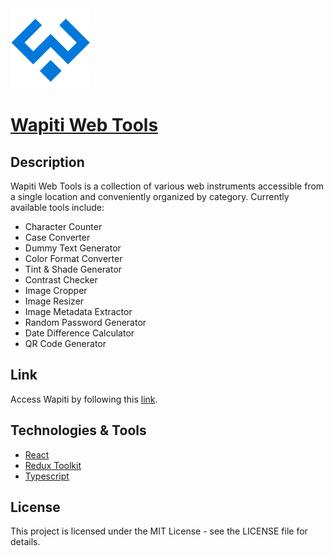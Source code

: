 <img src='public/favicon.svg' height='128'>

# [Wapiti Web Tools](https://wapiti-web-tools.vercel.app/)

## Description

Wapiti Web Tools is a collection of various web instruments accessible from a single location and conveniently organized by category. Currently available tools include:

- Character Counter
- Case Converter
- Dummy Text Generator
- Color Format Converter
- Tint & Shade Generator
- Contrast Checker
- Image Cropper
- Image Resizer
- Image Metadata Extractor
- Random Password Generator
- Date Difference Calculator
- QR Code Generator

## Link

Access Wapiti by following this [link](https://wapiti-web-tools.vercel.app/).

## Technologies & Tools

- [React](https://react.dev/)
- [Redux Toolkit](https://redux-toolkit.js.org/)
- [Typescript](https://www.typescriptlang.org/)

## License

This project is licensed under the MIT License - see the LICENSE file for details.
